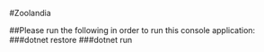 #Zoolandia

##Please run the following in order to run this console application:
###dotnet restore
###dotnet run
